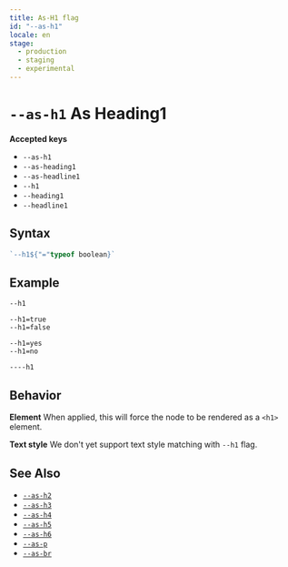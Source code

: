 ```yaml
---
title: As-H1 flag
id: "--as-h1"
locale: en
stage:
  - production
  - staging
  - experimental
---
```


# `--as-h1` As Heading1

**Accepted keys**

- `--as-h1`
- `--as-heading1`
- `--as-headline1`
- `--h1`
- `--heading1`
- `--headline1`

## Syntax

```ts
`--h1${"="typeof boolean}`
```

## Example

```
--h1

--h1=true
--h1=false

--h1=yes
--h1=no

----h1
```

## Behavior

**Element**
When applied, this will force the node to be rendered as a `<h1>` element.

**Text style**
We don't yet support text style matching with `--h1` flag.

## See Also

- [`--as-h2`](../--as-h2)
- [`--as-h3`](../--as-h3)
- [`--as-h4`](../--as-h4)
- [`--as-h5`](../--as-h5)
- [`--as-h6`](../--as-h6)
- [`--as-p`](../--as-p)
- [`--as-br`](../--as-br)

